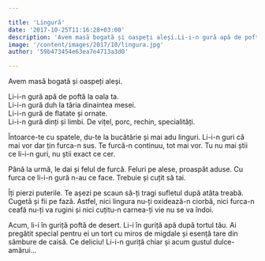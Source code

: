 ```yaml
---

title: 'Lingură'
date: '2017-10-25T11:16:28+03:00'
description: 'Avem masă bogată și oaspeți aleși.Li-i-n gură apă de poftă la oala ta.Li-i-n gură duh la tăria dinaintea mesei.Li-i-n gură de flatate și ornate.Li-i-n gură dinți și limbi. De vițel, porc, rechin, spec'
image: '/content/images/2017/10/lingura.jpg'
author: '59b473454e63ea7e4713a3d0'

---
```

<div class="kg-card-markdown"><p>Avem masă bogată și oaspeți aleși.</p>
<p>Li-i-n gură apă de poftă la oala ta.<br>
Li-i-n gură duh la tăria dinaintea mesei.<br>
Li-i-n gură de flatate și ornate.<br>
Li-i-n gură dinți și limbi. De vițel, porc, rechin, specialități.</p>
<p>Întoarce-te cu spatele, du-te la bucătărie și mai adu linguri. Li-i-n guri că mai vor dar țin furca-n sus. Te furcă-n continuu, tot mai vor. Tu nu mai știi ce li-i-n guri, nu știi exact ce cer.</p>
<p>Până la urmă, le dai și felul de furcă. Feluri pe alese, proaspăt aduse. Cu furca ce li-i-n gură n-au ce face. Trebuie și cuțit să tai.</p>
<p>Îți pierzi puterile. Te așezi pe scaun să-ți tragi sufletul după atâta treabă. Cugetă și fii pe fază. Astfel, nici lingura nu-ți oxidează-n ciorbă, nici furca-n ceafă nu-ți va rugini și nici cuțitu-n carnea-ți vie nu se va îndoi.</p>
<p>Acum, li-i în guriță poftă de desert. Li-i în guriță apă după tortul tău. Ai pregătit special pentru ei un tort cu miros de migdale și esență tare din sâmbure de caisă. Ce deliciu! Li-i-n guriță chiar și acum gustul dulce-amărui...</p>
</div>
